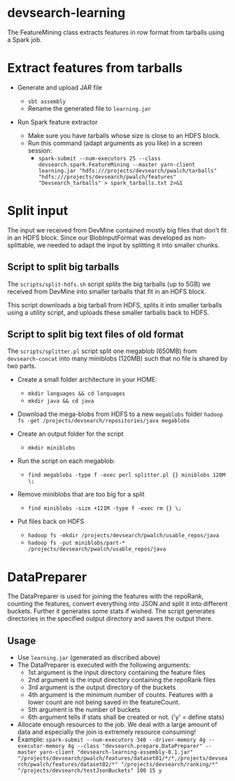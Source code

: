 devsearch-learning
=======================================

The FeatureMining class extracts features in row format from tarballs using a Spark job.

# Extract features from tarballs

* Generate and upload JAR file
    * `sbt assembly`
    * Rename the generated file to `learning.jar` 

* Run Spark feature extractor
    * Make sure you have tarballs whose size is close to an HDFS block.
    * Run this command (adapt arguments as you like) in a screen session:
        * `spark-submit --num-executors 25 --class devsearch.spark.FeatureMining --master yarn-client learning.jar "hdfs:///projects/devsearch/pwalch/tarballs" "hdfs:///projects/devsearch/pwalch/features" "Devsearch_tarballs" > spark_tarballs.txt 2>&1`

# Split input

The input we received from DevMine contained mostly big files that don't fit in an HDFS block. Since our BlobInputFormat was developed as non-splittable, we needed to adapt the input by splitting it into smaller chunks.

## Script to split big tarballs

The `scripts/split-hdfs.sh` script splits the big tarballs (up to 5GB) we received from DevMine into smaller tarballs that fit in an HDFS block.

This script downloads a big tarball from HDFS, splits it into smaller tarballs using a utility script, and uploads these smaller tarballs back to HDFS.

## Script to split big text files of old format

The `scripts/splitter.pl` script split one megablob (650MB) from `devsearch-concat` into many miniblobs (120MB) such that no file is shared by two parts.

* Create a small folder architecture in your HOME:
    * `mkdir languages && cd languages`
    * `mkdir java && cd java`

* Download the mega-blobs from HDFS to a new `megablobs` folder
    `hadoop fs -get /projects/devsearch/repositories/java megablobs`

* Create an output folder for the script
    * `mkdir miniblobs`

* Run the script on each megablob:
    * `find megablobs -type f -exec perl splitter.pl {} miniblobs 120M \;`

* Remove miniblobs that are too big for a split
    * `find miniblobs -size +121M -type f -exec rm {} \;`

* Put files back on HDFS
    * `hadoop fs -mkdir /projects/devsearch/pwalch/usable_repos/java`
    * `hadoop fs -put miniblobs/part-* /projects/devsearch/pwalch/usable_repos/java`


# DataPreparer
The DataPreparer is used for joining the features with the repoRank, counting the features, convert everything into JSON and split it into different buckets. Further it generates some stats if wished. 
The script generates directories in the specified output directory and saves the output there.

## Usage

* Use `learning.jar` (generated as discribed above)
* The DataPreparer is executed with the following arguments:
    * 1st argument is the input directory containing the feature files
    * 2nd argument is the input directory containing the repoRank files
    * 3rd argument is the output directory of the buckets
    * 4th argument is the minimum number of counts. Features with a lower count are not being saved in the featureCount.
    * 5th argument is the number of buckets
    * 6th argument tells if stats shall be created or not. ('y' = define stats)
* Allocate enough resources to the job. We deal with a large amount of data and especially the join is extremely resource consuming!
* Example: `spark-submit --num-executors 340 --driver-memory 4g --executor-memory 4g --class "devsearch.prepare.DataPreparer" --master yarn-client "devsearch-learning-assembly-0.1.jar" "/projects/devsearch/pwalch/features/dataset01/*/*,/projects/devsearch/pwalch/features/dataset02/*" "/projects/devsearch/ranking/*" "/projects/devsearch/testJsonBuckets" 100 15 y` 
